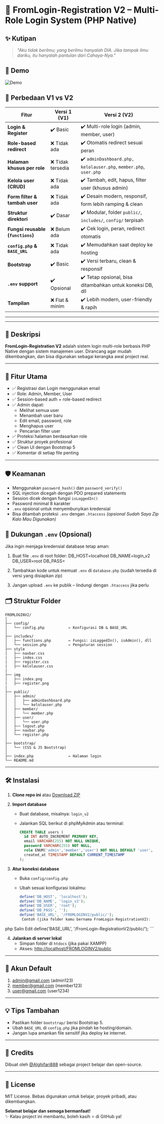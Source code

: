 
# 🔐 FromLogin-Registration V2 – Multi-Role Login System (PHP Native)

## ✨ Kutipan

> *"Aku tidak berilmu; yang berilmu hanyalah DIA. Jika tampak ilmu dariku, itu hanyalah pantulan dari Cahaya-Nya."*

## 🎥 Demo
![Demo](./videoujicoba.gif)


## 🚀 Perbedaan V1 vs V2

| Fitur                          | Versi 1 (V1)                              | Versi 2 (V2)                                                   |
|-------------------------------|-------------------------------------------|----------------------------------------------------------------|
| **Login & Register**          | ✔️ Basic                                   | ✔️ Multi-role login (admin, member, user)                      |
| **Role-based redirect**       | ❌ Tidak ada                               | ✔️ Otomatis redirect sesuai peran                              |
| **Halaman khusus per role**   | ❌ Tidak tersedia                          | ✔️ `adminDashboard.php, kelolauser.php`, `member.php`, `user.php`              |
| **Kelola user (CRUD)**        | ❌ Tidak ada                               | ✔️ Tambah, edit, hapus, filter user (khusus admin)             |
| **Form filter & tambah user** | ❌ Tidak ada                               | ✔️ Desain modern, responsif, form lebih ramping & clean        |
| **Struktur direktori**        | ✔️ Dasar                                   | ✔️ Modular, folder `public/`, `includes/`, `config/` terpisah  |
| **Fungsi reusable (`functions`)** | ❌ Belum ada                           | ✔️ Cek login, peran, redirect otomatis                         |
| **`config.php` & `BASE_URL`** | ❌ Tidak ada                               | ✔️ Memudahkan saat deploy ke hosting                           |
| **Bootstrap**                 | ✔️ Basic                                   | ✔️ Versi terbaru, clean & responsif                           |
| **`.env` support**            | ✔️ Opsional                                | ✔️ Tetap opsional, bisa ditambahkan untuk koneksi DB, dll      |
| **Tampilan**                  | ❌ Flat & minim                            | ✔️ Lebih modern, user-friendly & rapih                         |

---


---

## 📜 Deskripsi

**FromLogin-Registration V2** adalah sistem login multi-role berbasis PHP Native dengan sistem manajemen user. Dirancang agar mudah dikembangkan, dan bisa digunakan sebagai kerangka awal project real.

---

## 🎯 Fitur Utama

- ✅ Registrasi dan Login menggunakan email
- ✅ Role: Admin, Member, User
- ✅ Session-based auth + role-based redirect
- ✅ Admin dapat:
  - Melihat semua user
  - Menambah user baru
  - Edit email, password, role
  - Menghapus user
  - Pencarian filter user
- ✅ Proteksi halaman berdasarkan role
- ✅ Struktur proyek profesional
- ✅ Clean UI dengan Bootstrap 5
- ✅ Komentar di setiap file penting

---

## 🛡️ Keamanan

- Menggunakan `password_hash()` dan `password_verify()`
- SQL injection dicegah dengan PDO prepared statements
- Session dicek dengan fungsi `isLoggedIn()`
- Password minimal 8 karakter
- `.env` opsional untuk menyembunyikan kredensial
- Bisa ditambah proteksi `.env` dengan `.htaccess` *(opsional Sudah Saya Zip Kalo Mau Digunakan)*

## 🔧 Dukungan `.env` (Opsional)

Jika ingin menjaga kredensial database tetap aman:

1. Buat file `.env` di root folder:
DB_HOST=localhost DB_NAME=login_v2 DB_USER=root DB_PASS=

2. Tambahkan kode untuk memuat `.env` di `database.php` (sudah tersedia di versi yang disiapkan zip)

3. Jangan upload `.env` ke publik – lindungi dengan `.htaccess` jika perlu

## 🗂️ Struktur Folder

```
FROMLOGINV2/
│
├── config/
│   └── config.php           ← Konfigurasi DB & BASE_URL
│
├── includes/
│   ├── functions.php        ← Fungsi: isLoggedIn(), isAdmin(), dll
│   └── session.php          ← Pengaturan session
├── style
|   ├── navbar.css
|   ├── index.css
|   ├── register.css
|   ├── kelolauser.css
|
├── img
|   ├── index.png
|   ├── register.png
|
├── public/
│   ├── admin/
│   │   ├── adminDashboard.php
│   │   └── kelolauser.php
│   ├── member/
│   │   └── member.php
│   ├── user/
│   │   └── user.php
│   ├── logout.php
│   ├── navbar.php
│   └── register.php
│
├── bootstrap/
│   └── (CSS & JS Bootstrap)
│
├── index.php                ← Halaman login
└── README.md
```

---

## 🛠️ Instalasi

1. **Clone repo ini** atau [Download ZIP](https://github.com/Alghifari888/FromLogin-RegistrationV2/archive/refs/heads/main.zip)

2. **Import database**
   - Buat database, misalnya: `login_v2`
   - Jalankan SQL berikut di phpMyAdmin atau terminal:

     ```sql
     CREATE TABLE users (
       id INT AUTO_INCREMENT PRIMARY KEY,
       email VARCHAR(255) NOT NULL UNIQUE,
       password VARCHAR(255) NOT NULL,
       role ENUM('admin','member','user') NOT NULL DEFAULT 'user',
       created_at TIMESTAMP DEFAULT CURRENT_TIMESTAMP
     );
     ```

3. **Atur koneksi database**
   - Buka `config/config.php`
   - Ubah sesuai konfigurasi lokalmu:

     ```php
     define('DB_HOST', 'localhost');
     define('DB_NAME', 'login_v2');
     define('DB_USER', 'root');
     define('DB_PASS', '');
     define('BASE_URL', '/FROMLOGINV2/public/');
      Contoh (jika folder kamu bernama FromLogin-RegistrationV2):

php
Salin
Edit
define('BASE_URL', '/FromLogin-RegistrationV2/public/');
     ```

4. **Jalankan di server lokal**
   - Simpan folder di `htdocs` (jika pakai XAMPP)
   - Akses: [http://localhost/FROMLOGINV2/public](http://localhost/FROMLOGINV2/public)

---

## 🔐 Akun Default
1. admin@gmail.com (admin123)
2. member@gmail.com (member123)
3. user@gmail.com   (user1234)
---

## 💡 Tips Tambahan

- Pastikan folder `bootstrap/` berisi Bootstrap 5.
- Ubah `BASE_URL` di `config.php` jika pindah ke hosting/domain.
- Jangan lupa amankan file sensitif jika deploy ke internet.

---

## 🧠 Credits

Dibuat oleh [@Alghifari888](https://github.com/Alghifari888) sebagai project belajar dan open-source.

---

## 🌟 License

MIT License. Bebas digunakan untuk belajar, proyek pribadi, atau dikembangkan.

**Selamat belajar dan semoga bermanfaat!**  
✨ Kalau project ini membantu, boleh kasih ⭐ di GitHub ya!

```

